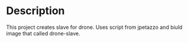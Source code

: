 # Description
This project creates slave for drone. 
Uses script from jpetazzo and biuld image that called drone-slave.
